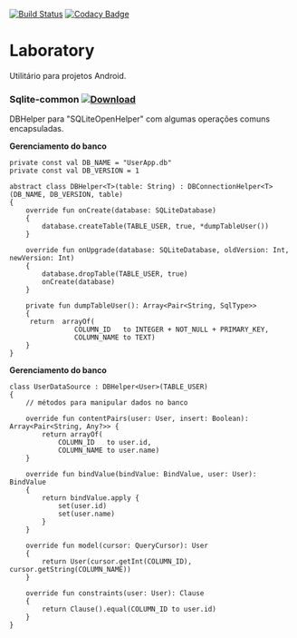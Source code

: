 [![Build Status](https://travis-ci.org/diogo0liveira/Laboratory.svg?branch=master)](https://travis-ci.org/diogo0liveira/Laboratory)
[![Codacy Badge](https://api.codacy.com/project/badge/Grade/946f4e34c8a34682902188c905915353)](https://www.codacy.com/app/diogo0liveira/Laboratory?utm_source=github.com&amp;utm_medium=referral&amp;utm_content=diogo0liveira/Laboratory&amp;utm_campaign=Badge_Grade)

# Laboratory
Utilitário para projetos Android.

### Sqlite-common [ ![Download](https://api.bintray.com/packages/diogo0liveira/android/sqlite-common/images/download.svg) ](https://bintray.com/diogo0liveira/android/sqlite-common/_latestVersion)

DBHelper para "SQLiteOpenHelper" com algumas operações comuns encapsuladas.

**Gerenciamento do banco**
```
private const val DB_NAME = "UserApp.db"
private const val DB_VERSION = 1

abstract class DBHelper<T>(table: String) : DBConnectionHelper<T>(DB_NAME, DB_VERSION, table)
{
    override fun onCreate(database: SQLiteDatabase)
    {
        database.createTable(TABLE_USER, true, *dumpTableUser())
    }

    override fun onUpgrade(database: SQLiteDatabase, oldVersion: Int, newVersion: Int)
    {
        database.dropTable(TABLE_USER, true)
        onCreate(database)
    }

    private fun dumpTableUser(): Array<Pair<String, SqlType>>
    {
     return  arrayOf(
                COLUMN_ID   to INTEGER + NOT_NULL + PRIMARY_KEY,
                COLUMN_NAME to TEXT)
    }
}
```

**Gerenciamento do banco**
```
class UserDataSource : DBHelper<User>(TABLE_USER)
{
    // métodos para manipular dados no banco

    override fun contentPairs(user: User, insert: Boolean): Array<Pair<String, Any?>> {
        return arrayOf(
            COLUMN_ID   to user.id,
            COLUMN_NAME to user.name)
    }

    override fun bindValue(bindValue: BindValue, user: User): BindValue
    {
        return bindValue.apply {
            set(user.id)
            set(user.name)
        }
    }

    override fun model(cursor: QueryCursor): User
    {
        return User(cursor.getInt(COLUMN_ID), cursor.getString(COLUMN_NAME))
    }

    override fun constraints(user: User): Clause
    {
        return Clause().equal(COLUMN_ID to user.id)
    }
}
```